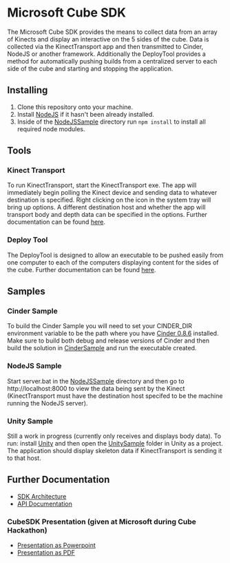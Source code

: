 Microsoft Cube SDK
===
The Microsoft Cube SDK provides the means to collect data from an array of Kinects and display an interactive on the 5 sides of the cube.  Data is collected via the KinectTransport app and then transmitted to Cinder, NodeJS or another framework.  Additionally the DeployTool provides a method for automatically pushing builds from a centralized server to each side of the cube and starting and stopping the application.

## Installing
 1. Clone this repository onto your machine.
 2. Install [NodeJS](http://nodejs.org/) if it hasn't been already installed.
 3. Inside of the [NodeJSSample](Samples/NodeJSSample/) directory run `npm install` to install all required node modules.

## Tools

### Kinect Transport
To run KinectTransport, start the KinectTransport exe.  The app will immediately begin polling the Kinect device and sending data to whatever destination is specified.  Right clicking on the icon in the system tray will bring up options.  A different destination host and whether the app will transport body and depth data can be specified in the options.  Further documentation can be found [here](KinectTransport/README.md).

### Deploy Tool
The DeployTool is designed to allow an executable to be pushed easily from one computer to each of the computers displaying content for the sides of the cube.  Further documentation can be found [here](DeployTool/README.md).

## Samples

### Cinder Sample
To build the Cinder Sample you will need to set your CINDER_DIR environment variable to be the path where you have [Cinder 0.8.6](http://libcinder.org/download/) installed.  Make sure to build both debug and release versions of Cinder and then build the solution in [CinderSample](Samples/CinderSample/) and run the executable created.

### NodeJS Sample
Start server.bat in the [NodeJSSample](Samples/NodeJSSample/) directory and then go to http://localhost:8000 to view the data being sent by the Kinect (KinectTransport must have the destination host specifed to be the machine running the NodeJS server).

### Unity Sample
Still a work in progress (currently only receives and displays body data).  To run: install [Unity](http://unity3d.com/unity/download) and then open the [UnitySample](Samples/UnitySample/) folder in Unity as a project.  The application should display skeleton data if KinectTransport is sending it to that host.

## Further Documentation
* [SDK Architecture](docs/sdk_architecture.md)
* [API Documentation](docs/api_documentation.md)

### CubeSDK Presentation (given at Microsoft during Cube Hackathon)
* [Presentation as Powerpoint](docs/presentation/CubeSDK.pptx)
* [Presentation as PDF](docs/presentation/CubeSDK.pdf)